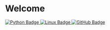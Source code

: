 # Welcome

<!--
**yuniwink/yuniwink** is a ✨ _special_ ✨ repository because its `README.md` (this file) appears on your GitHub profile.

Here are some ideas to get you started:

- 🔭 I’m currently working on ...
- 🌱 I’m currently learning ...
- 👯 I’m looking to collaborate on ...
- 🤔 I’m looking for help with ...
- 💬 Ask me about ...
- 📫 How to reach me: ...
- 😄 Pronouns: ...
- ⚡ Fun fact: ...
-->

<div>
  <a href="https://www.python.org/" target="_blank">
    <img src="https://img.shields.io/badge/Python-%233776AB?style=flat&logo=python&logoColor=white" alt="Python Badge" />
  </a>
  <a href="https://www.linux.org/" target="_blank">
    <img src="https://img.shields.io/badge/Linux-%23FCC624?style=flat&logo=linux&logoColor=black" alt="Linux Badge" />
  </a>
  <a href="https://github.com/" target="_blank">
    <img src="https://img.shields.io/badge/GitHub-%23181717?style=flat&logo=github&logoColor=white" alt="GitHub Badge" />
  </a>
</div>

